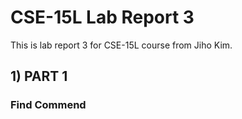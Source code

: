 # CSE-15L Lab Report 3
This is lab report 3 for CSE-15L course from Jiho Kim.
## 1) PART 1
### Find Commend
